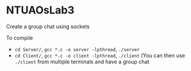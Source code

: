 # NTUAOsLab3
Create a group chat using sockets

To compile 
- `cd Server/`, `gcc *.c -o server -lpthread`, `./server`
- `cd Client/`, `gcc *.c -o client -lpthread`, `./client` (You can then use `./client` from multiple terminals and have a group chat
